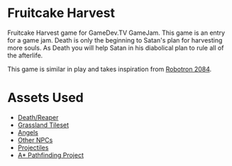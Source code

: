 # Fruitcake Harvest
Fruitcake Harvest game for GameDev.TV GameJam. This game is an entry for a game jam. Death is only the beginning to Satan's plan for harvesting more souls. As Death you will help Satan in his diabolical plan to rule all of the afterlife.

This game is similar in play and takes inspiration from [Robotron 2084](https://www.youtube.com/watch?v=aOVA2Axxfdk).


# Assets Used

* [Death/Reaper](https://opengameart.org/content/stendhal-death?destination=node/81236#)
* [Grassland Tileset](https://opengameart.org/content/whispers-of-avalon-grassland-tileset)
* [Angels](https://opengameart.org/content/angels)
* [Other NPCs](https://opengameart.org/content/24x32-characters-with-faces-big-pack)
* [Projectiles](https://opengameart.org/content/pure-projectile-magic-effect)
* [A* Pathfinding Project](https://arongranberg.com/astar/download)